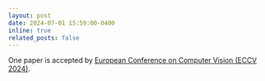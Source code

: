 ```yaml
---
layout: post
date: 2024-07-01 15:59:00-0400
inline: true
related_posts: false
---
```


One paper is accepted by <a href="">European Conference on Computer Vision (ECCV 2024)</a>.

